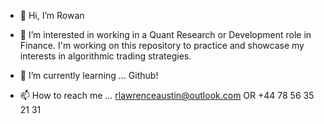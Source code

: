 - 👋 Hi, I’m Rowan
- 👀 I’m interested in working in a Quant Research or Development role in Finance. I'm working on this repository to practice and showcase my interests in algorithmic trading strategies.
- 🌱 I’m currently learning ... Github!

- 📫 How to reach me ... rlawrenceaustin@outlook.com OR +44 78 56 35 21 31



